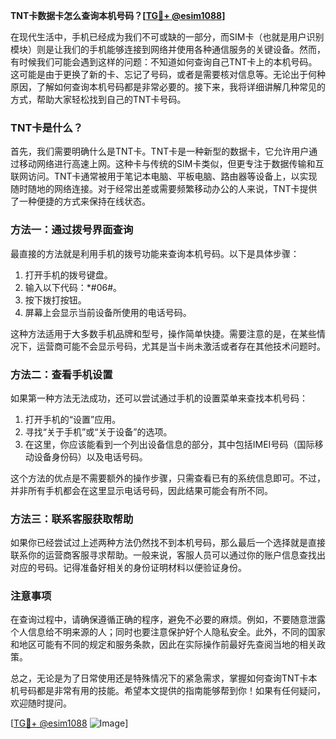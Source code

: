 **TNT卡数据卡怎么查询本机号码？[[TG💪+ @esim1088](https://t.me/s/esim1088)]**

在现代生活中，手机已经成为我们不可或缺的一部分，而SIM卡（也就是用户识别模块）则是让我们的手机能够连接到网络并使用各种通信服务的关键设备。然而，有时候我们可能会遇到这样的问题：不知道如何查询自己TNT卡上的本机号码。这可能是由于更换了新的卡、忘记了号码，或者是需要核对信息等。无论出于何种原因，了解如何查询本机号码都是非常必要的。接下来，我将详细讲解几种常见的方式，帮助大家轻松找到自己的TNT卡号码。

### TNT卡是什么？

首先，我们需要明确什么是TNT卡。TNT卡是一种新型的数据卡，它允许用户通过移动网络进行高速上网。这种卡与传统的SIM卡类似，但更专注于数据传输和互联网访问。TNT卡通常被用于笔记本电脑、平板电脑、路由器等设备上，以实现随时随地的网络连接。对于经常出差或需要频繁移动办公的人来说，TNT卡提供了一种便捷的方式来保持在线状态。

### 方法一：通过拨号界面查询

最直接的方法就是利用手机的拨号功能来查询本机号码。以下是具体步骤：

1. 打开手机的拨号键盘。
2. 输入以下代码：*#06#。
3. 按下拨打按钮。
4. 屏幕上会显示当前设备所使用的电话号码。

这种方法适用于大多数手机品牌和型号，操作简单快捷。需要注意的是，在某些情况下，运营商可能不会显示号码，尤其是当卡尚未激活或者存在其他技术问题时。

### 方法二：查看手机设置

如果第一种方法无法成功，还可以尝试通过手机的设置菜单来查找本机号码：

1. 打开手机的“设置”应用。
2. 寻找“关于手机”或“关于设备”的选项。
3. 在这里，你应该能看到一个列出设备信息的部分，其中包括IMEI号码（国际移动设备身份码）以及电话号码。

这个方法的优点是不需要额外的操作步骤，只需查看已有的系统信息即可。不过，并非所有手机都会在这里显示电话号码，因此结果可能会有所不同。

### 方法三：联系客服获取帮助

如果你已经尝试过上述两种方法仍然找不到本机号码，那么最后一个选择就是直接联系你的运营商客服寻求帮助。一般来说，客服人员可以通过你的账户信息查找出对应的号码。记得准备好相关的身份证明材料以便验证身份。

### 注意事项

在查询过程中，请确保遵循正确的程序，避免不必要的麻烦。例如，不要随意泄露个人信息给不明来源的人；同时也要注意保护好个人隐私安全。此外，不同的国家和地区可能有不同的规定和服务条款，因此在实际操作前最好先查阅当地的相关政策。

总之，无论是为了日常使用还是特殊情况下的紧急需求，掌握如何查询TNT卡本机号码都是非常有用的技能。希望本文提供的指南能够帮到你！如果有任何疑问，欢迎随时提问。

[[TG💪+ @esim1088](https://t.me/s/esim1088) ![Image](https://i.postimg.cc/4NQfJmqS/Snipaste-2025-05-13-00-14-12.png)]